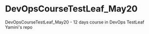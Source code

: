 # DevOpsCourseTestLeaf_May20
DevOpsCourseTestLeaf_May20 - 12 days course in DevOps TestLeaf Yamini's repo
